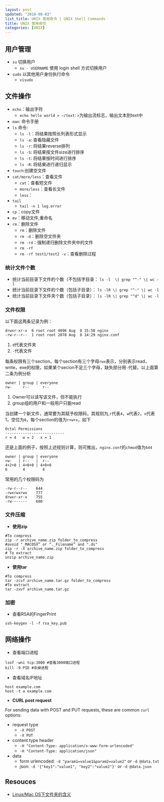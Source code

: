 ```yaml
---
layout: post
updated: "2018-08-03"
list_title: UNIX 常用命令 | UNIX Shell Commands
title: UNIX 常用命令
categories: [UNIX]
---
```


## 用户管理

- `su` 切换用户
	- `su - USERNAME` 使用 login shell 方式切换用户
- `sudo` 以其他用户身份执行命令
	- `visudo` 

## 文件操作

- `echo`：输出字符
	- `echo hello world > ~/text`: `>`为输出流标志，输出文本到text中
- `man`: 命令手册
- `ls` 命令:	
	- `ls -l`：将结果按照长列表形式显示
	- `ls -a`: 查看隐藏文件
	- `ls -r`: 将结果reverse排列
	- `ls -S`: 将结果按文件size进行排序
	- `ls -t`: 将结果按时间进行排序
	- `ls -R`: 将结果进行递归显示
- `touch`:创建空文件
- `cat/more/less`：查看文件
	- `cat`：查看短文件
	- `more/less`：查看长文件
	- `less`：
- `tail`
	- `tail -n 1 log.error`
- `cp`：copy文件
- `mv`：移动文件,重命名
- `rm`：删除文件
	- `rm`：删除文件
	- `rm -d`：删除空文件夹
	- `rm -rd`：强制递归删除文件夹中的文件
	- `rm -rf`
	- `rm -rf test1/test2 -v`：查看删除过程

### 统计文件个数

- 统计当前目录下文件的个数（不包括字目录： `ls -l  \| grep "^-" \| wc -l`
- 统计当前目录下文件的个数（包括子目录）： `ls -lR \| grep "^-" \| wc -l`
- 统计当前目录下文件夹个数（包括子目录）： `ls -lR \| grep "^d" \| wc -l`

### 文件权限

以下面这两条记录为例：

```shell
drwxr-xr-x  6 root root 4096 Aug  8 15:58 nginx
-rw-r--r--  1 root root 2078 Aug  8 14:29 nginx.conf
```

1. `d`代表文件夹
2. `-`代表文件

每条权限有三个section，每个section有三个字母`rwx`表示，分别表示read，write，exe的权限，如果某个secion不足三个字母，缺失部分用`-`代替。以上面第二条为例分析

```shell
owner | group | everyone
rw-     r--      r--
```

1. Owner可以读写该文件，但不能执行
2. group组的用户和一般用户只能read

当创建一个新文件，通常要为其赋予权限码，其规则为,`r`代表`4`，`w`代表`2`，`x`代表1，空位为`0`，每个section的值为`r+w+x`，如下

```shell
Octal Permissions
---------------------------
r = 4 	w = 2 	x = 1
```

还是上面的例子，按照上述规则计算，则可推出，`nginx.conf`的`chmod`值为`644`

```shell
owner | group | everyone
rw-   | r--   |  r--
4+2+0 | 4+0+0 | 4+0+0
6       4        4
```

常用的几个权限码为

```shell
-rw-r--r--    644
-rwxrwxrwx    777
drwxr-xr-x    755
-rw-------    600
```

### 文件压缩

- **使用zip**

```shell
#To compress
zip -r archive_name.zip folder_to_compress
#avoid "_MACOSX” or “._Filename” and ".ds"
zip -r -X archive_name.zip folder_to_compress
# To extract
unzip archive_name.zip
```

- **使用tar**

```shell
#To compress
tar -zcvf archive_name.tar.gz folder_to_compress
#To extract
tar -zxvf archive_name.tar.gz
```

### 加密

- 查看RSA的FingerPrint

```shell
ssh-keygen -l -f rsa_key.pub
```

## 网络操作

- 查看端口进程

```shell
lsof -wni tcp:3000 #查看3000端口进程
kill -9 PID #杀掉进程
```

- 查看域名IP地址

```shell
host example.com
host -t a example.com
```

- **CURL post request**

For sending data with POST and PUT requests, these are common `curl` options:
- request type
	- `-X POST`
	- `-X PUT`
- content type header
	- `-H "Content-Type: application/x-www-form-urlencoded"`
	- `-H "Content-Type: application/json"`
- data
	- form urlencoded: `-d "param1=value1&param2=value2"` or `-d @data.txt`
	- json: `-d '{"key1":"value1", "key2":"value2"}'` or `-d @data.json`


## Resouces

- [Linux/Mac OS下文件夹的含义](http://en.wikipedia.org/wiki/Filesystem_Hierarchy_Standard)